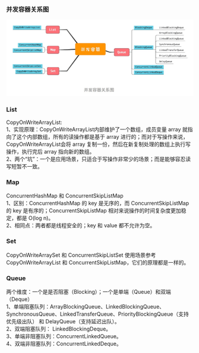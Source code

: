 ### 并发容器关系图  
![并发容器关系图](../../../../images/并发容器关系图.jpg)  
### List  
CopyOnWriteArrayList:  
1、实现原理：CopyOnWriteArrayList内部维护了一个数组，成员变量 array 就指向了这个内部数组，所有的读操作都是基于 array 进行的；而对于写操作来说，CopyOnWriteArrayList会将 array 复制一份，然后在新复制处理的数组上执行写操作，执行完后 array 指向新的数组。  
2、两个“坑”：一个是应用场景，只适合于写操作非常少的场景；而是能够容忍读写短暂不一致。  
### Map
ConcurrentHashMap 和 ConcurrentSkipListMap  
1、区别：ConcurrentHashMap 的 key 是无序的，而 ConcurrentSkipListMap 的 key 是有序的；ConcurrentSkipListMap 相对来说操作的时间复杂度更加稳定，都是 O(log n)。  
2、相同点：两者都是线程安全的；key 和 value 都不允许为空。  
### Set  
CopyOnWriteArraySet 和 ConcurrentSkipListSet 使用场景参考	CopyOnWriteArrayList 和	ConcurrentSkipListMap，它们的原理都是一样的。  
### Queue  
两个维度：一个是是否阻塞（Blocking）；一个是单端（Queue）和双端（Deque）  
1、单端阻塞队列：ArrayBlockingQueue、LinkedBlockingQueue、SynchronousQueue、LinkedTransferQueue、PriorityBlockingQueue（支持优先级出队） 和	DelayQueue（支持延迟出队）。  
2、双端阻塞队列： LinkedBlockingDeque。  
3、单端非阻塞队列：ConcurrentLinkedQueue。  
4、双端非阻塞队列：ConcurrentLinkedDeque。  
